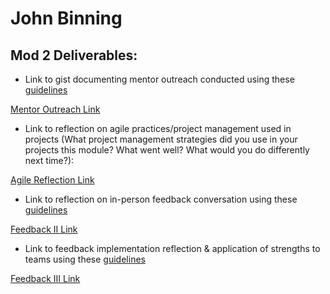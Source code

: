# John Binning


## Mod 2 Deliverables:
* Link to gist documenting mentor outreach conducted using these [guidelines](https://github.com/turingschool/career-development-curriculum/blob/master/module_two/cold_outreach_i_guidelines.md)

[Mentor Outreach Link](https://gist.github.com/JohnBinning/1aff2770baf20bdbe2c0ce6e6bfa371e)


* Link to reflection on agile practices/project management used in projects (What project management strategies did you use in your projects this module? What went well? What would you do differently next time?):

[Agile Reflection Link](https://gist.github.com/JohnBinning/9d9afe750699d52363040c1cb22dd051)

* Link to reflection on in-person feedback conversation using these [guidelines](https://github.com/turingschool/career-development-curriculum/blob/master/module_two/feedback_conversation_reflection_guidelines.md)

[Feedback II Link](https://gist.github.com/JohnBinning/ffbba696361c49fad530d442877f4412)

* Link to feedback implementation reflection & application of strengths to teams using these [guidelines](https://github.com/turingschool/career-development-curriculum/blob/master/module_two/feedback_implementation_strengths_reflection.md)

[Feedback III Link](https://gist.github.com/JohnBinning/d2e70dc0092c7c5cf81c2dfe2dbaf5f7)

